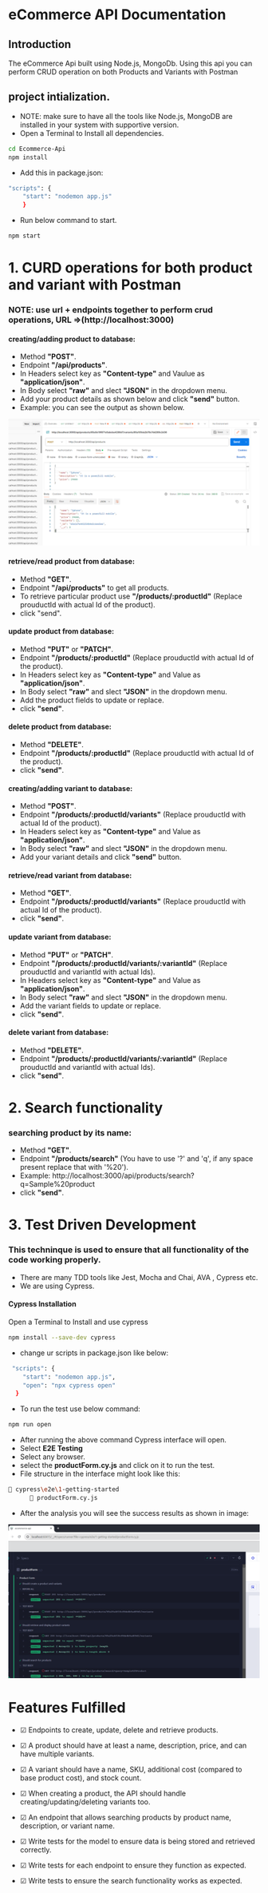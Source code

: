 # eCommerce API Documentation
## Introduction
The eCommerce Api built using Node.js, MongoDb. Using this api you can perform CRUD operation on both Products and Variants with Postman 

## project intialization.
* NOTE: make sure to have all the tools like Node.js, MongoDB are installed in your system with supportive version.
* Open a Terminal to Install all dependencies.
```bash
cd Ecommerce-Api
npm install
```
* Add this in package.json:
```bash
"scripts": {
    "start": "nodemon app.js"
    }
```
* Run below command to start.
```bash
npm start
```

# 1. CURD operations for both product and variant with Postman

### NOTE: use url + endpoints together to perform crud operations, URL =>(http://localhost:3000)
#### creating/adding product to database:
* Method **"POST"**.
* Endpoint **"/api/products"**.
* In Headers select key as **"Content-type"** and   Vaulue as **"application/json"**.
* In Body select **"raw"** and slect **"JSON"** in the dropdown menu.
* Add your product details as shown below and click **"send"** button.
* Example: you can see the output as shown below.
  

![createing product](screenshots/AddProduct.png)

#### retrieve/read product from database:
* Method **"GET"**.
* Endpoint **"/api/products"** to get all products.
* To retrieve particular product use **"/products/:productId"** (Replace prouductId with actual Id of the product).
* click "send".

#### update product from database:
* Method **"PUT"** or **"PATCH"**.
* Endpoint **"/products/:productId"** (Replace prouductId with actual Id of the product).
* In Headers select key as **"Content-type"** and   Value as **"application/json"**.
* In Body select **"raw"** and slect **"JSON"** in the dropdown menu.
* Add the product fields to update or replace.
* click **"send"**.

#### delete product from database:
* Method **"DELETE"**.
* Endpoint **"/products/:productId"** (Replace prouductId with actual Id of the product).
* click **"send"**.

#### creating/adding variant to database:
* Method **"POST"**.
* Endpoint **"/products/:productId/variants"** (Replace prouductId with actual Id of the product).
* In Headers select key as **"Content-type"** and   Value as **"application/json"**.
* In Body select **"raw"** and slect **"JSON"** in the dropdown menu.
* Add your variant details and click **"send"** button.

#### retrieve/read variant from database:
* Method **"GET"**.
* Endpoint **"/products/:productId/variants"** (Replace prouductId with actual Id of the product).
* click **"send"**.


#### update variant from database:
* Method **"PUT"** or **"PATCH"**.
* Endpoint **"/products/:productId/variants/:variantId"** (Replace prouductId and variantId with actual Ids).
* In Headers select key as **"Content-type"** and   Value as **"application/json"**.
* In Body select **"raw"** and slect **"JSON"** in the dropdown menu.
* Add the variant fields to update or replace.
* click **"send"**.

#### delete variant from database:
* Method **"DELETE"**.
* Endpoint **"/products/:productId/variants/:variantId"** (Replace prouductId and variantId with actual Ids).
* click **"send"**.


# 2. Search functionality
### searching product by its name:
* Method **"GET"**.
* Endpoint **"/products/search"** (You have to use '?' and 'q', if any space present replace that with '%20').
* Example: http://localhost:3000/api/products/search?q=Sample%20product
* click **"send"**.

# 3. Test Driven Development
### This techninque is used to ensure that all functionality of the code working properly.
* There are many TDD tools like Jest, Mocha and Chai, AVA , Cypress etc.
* We are using Cypress.
#### Cypress Installation 

Open a Terminal to Install and use cypress

```bash
npm install --save-dev cypress
```
* change ur scripts in package.json like below:
```bash
 "scripts": {
    "start": "nodemon app.js",
    "open": "npx cypress open"
  }
```

* To run the test use below command:
```bash
npm run open
```
* After running the above command Cypress interface will open.
* Select **E2E Testing**
* Select any browser.
* select the **productForm.cy.js** and click on it to run the test.
* File structure in the interface might look like this:
 ```bash
 📒 cypress\e2e\1-getting-started
       📄 productForm.cy.js
 ```

* After the analysis you will see the success results as shown in image:


![TDD result](screenshots/TDDResult.png)


# Features Fulfilled

- &#9745; Endpoints to create, update, delete and retrieve products.

- &#9745;  A product should have at least a name, description, price, and can have multiple variants.

- &#9745; A variant should have a name, SKU, additional cost (compared to base product cost), and stock count.

- &#9745; When creating a product, the API should handle creating/updating/deleting variants too.

- &#9745; An endpoint that allows searching products by product name, description, or variant name.

- &#9745; Write tests for the model to ensure data is being stored and retrieved correctly.

- &#9745; Write tests for each endpoint to ensure they function as expected.

- &#9745; Write tests to ensure the search functionality works as expected.


